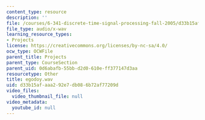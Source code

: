 ```yaml
---
content_type: resource
description: ''
file: /courses/6-341-discrete-time-signal-processing-fall-2005/d33b15afaaa292e7db086b72af77209d_egodoy.wav
file_type: audio/x-wav
learning_resource_types:
- Projects
license: https://creativecommons.org/licenses/by-nc-sa/4.0/
ocw_type: OCWFile
parent_title: Projects
parent_type: CourseSection
parent_uid: 0d6abafb-55bb-d2d0-610e-ff377147d3aa
resourcetype: Other
title: egodoy.wav
uid: d33b15af-aaa2-92e7-db08-6b72af77209d
video_files:
  video_thumbnail_file: null
video_metadata:
  youtube_id: null
---
```

